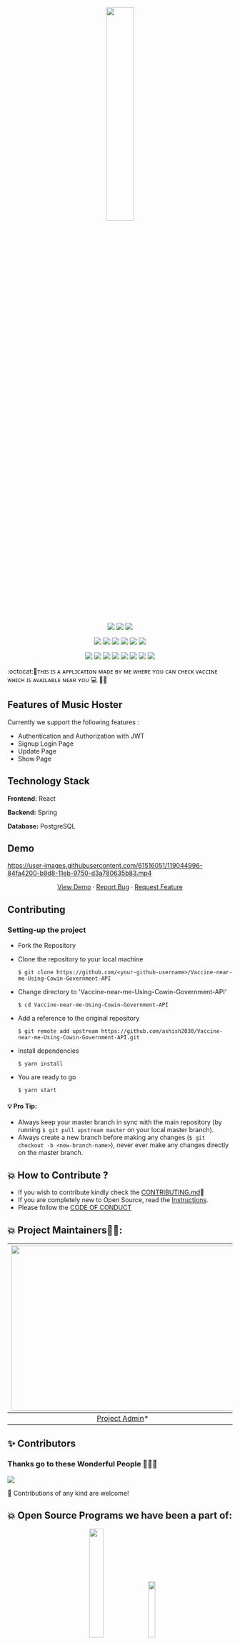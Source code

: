 
<p align="center">
    <a href="https://iread.ga">
        <img src="https://user-images.githubusercontent.com/61516051/125580030-e7dcf43f-b387-4bf4-8e88-980ab54ad0de.png" width="35%">
    </a>
</p>

<div align="center">
    
<a href="https://github.com/ashish2030/Vaccine-near-me-Using-Cowin-Government-API"><img src="https://badges.frapsoft.com/os/v1/open-source.svg?v=103"></a>
<a href="https://github.com/ashish2030/Vaccine-near-me-Using-Cowin-Government-API"><img src="https://img.shields.io/badge/Built%20by-developers%20%3C%2F%3E-0059b3"></a>
<a href="https://reactjs.org/docs/"><img src="https://img.shields.io/badge/Made%20with-ReactJS-brightgreen.svg"></a><br>
    
<a href="https://github.com/ashish2030/Vaccine-near-me-Using-Cowin-Government-API"><img src="https://img.shields.io/static/v1.svg?label=Contributions&message=Welcome&color=yellow"></a>
<a href="https://github.com/vigneshshettyin/"><img src="https://img.shields.io/badge/Maintained%3F-yes-brightgreen.svg?v=103"></a>
<a href="https://github.com/ashish2030/Vaccine-near-me-Using-Cowin-Government-API"><img src="https://img.shields.io/github/repo-size/ashish2030/Vaccine-near-me-Using-Cowin-Government-API.svg?label=Repo%20size&style=flat"></a>
<a href="https://github.com/ashish2030/Vaccine-near-me-Using-Cowin-Government-API"><img src="https://img.shields.io/tokei/lines/github/ashish2030/Vaccine-near-me-Using-Cowin-Government-API?color=yellow&label=Lines%20of%20Code"></a>
<a href="https://github.com/ashish2030/Vaccine-near-me-Using-Cowin-Government-API/blob/main/LICENSE"><img src="https://img.shields.io/badge/license-MPL_2.0-brightgreen.svg?v=103"></a>
<a href="https://github.com/ashish2030/Vaccine-near-me-Using-Cowin-Government-API/watchers"><img src="https://img.shields.io/github/watchers/ashish2030/Vaccine-near-me-Using-Cowin-Government-API"></a>
  
<a href="https://github.com/ashish2030/Vaccine-near-me-Using-Cowin-Government-API/graphs/contributors"><img src="https://img.shields.io/github/contributors/ashish2030/Vaccine-near-me-Using-Cowin-Government-API?color=brightgreen"></a>
<a href="https://github.com/ashish2030/Vaccine-near-me-Using-Cowin-Government-API/stargazers"><img src="https://img.shields.io/github/stars/ashish2030/Vaccine-near-me-Using-Cowin-Government-API?color=0059b3"></a>
<a href="https://github.com/ashish2030/Vaccine-near-me-Using-Cowin-Government-API/network/members"><img src="https://img.shields.io/github/forks/ashish2030/Vaccine-near-me-Using-Cowin-Government-API?color=yellow"></a>
<a href="https://github.com/ashish2030/Vaccine-near-me-Using-Cowin-Government-API/issues"><img src="https://img.shields.io/github/issues/ashish2030/Vaccine-near-me-Using-Cowin-Government-API?color=brightgreen"></a>
<a href="https://github.com/ashish2030/Vaccine-near-me-Using-Cowin-Government-API/issues?q=is%3Aissue+is%3Aclosed"><img src="https://img.shields.io/github/issues-closed-raw/ashish2030/Vaccine-near-me-Using-Cowin-Government-API?color=0059b3"></a>
<a href="https://github.com/ashish2030/Vaccine-near-me-Using-Cowin-Government-API/pulls"><img src="https://img.shields.io/github/issues-pr/ashish2030/Vaccine-near-me-Using-Cowin-Government-API?color=yellow"></a>
	<a href="https://github.com/ashish2030/Vaccine-near-me-Using-Cowin-Government-API/commits/master"><img src="https://img.shields.io/github/last-commit/ashish2030/Vaccine-near-me-Using-Cowin-Government-API"></a> 
<a href="https://github.com/ashish2030/Vaccine-near-me-Using-Cowin-Government-API/pulls?q=is%3Apr+is%3Aclosed"><img src="https://img.shields.io/github/issues-pr-closed-raw/ashish2030/Vaccine-near-me-Using-Cowin-Government-API?color=brightgreen"></a> 
</div>
:octocat:🌟ᴛʜɪꜱ ɪꜱ ᴀ ᴀᴘᴘʟɪᴄᴀᴛɪᴏɴ ᴍᴀᴅᴇ ʙʏ ᴍᴇ ᴡʜᴇʀᴇ ʏᴏᴜ ᴄᴀɴ ᴄʜᴇᴄᴋ ᴠᴀᴄᴄɪɴᴇ ᴡʜɪᴄʜ ɪꜱ ᴀᴠᴀɪʟᴀʙʟᴇ ɴᴇᴀʀ ʏᴏᴜ 💻 🎯🚀 


## Features of Music Hoster 
 Currently we support the following features :
* Authentication and Authorization with JWT 
* Signup Login Page
* Update Page
* Show Page

## Technology Stack

**Frontend:** React 

**Backend:** Spring 

**Database:** PostgreSQL  



## Demo

https://user-images.githubusercontent.com/61516051/119044996-84fa4200-b9d8-11eb-9750-d3a780635b83.mp4

<p align="center">
    <a href="https://image-hoster-ashish.herokuapp.com/" target="blank">View Demo</a>
    ·
    <a href="https://github.com/ashish2030/Vaccine-near-me-Using-Cowin-Government-API/issues/new/choose">Report Bug</a>
    ·
    <a href="https://github.com/ashish2030/Vaccine-near-me-Using-Cowin-Government-API/issues/new/choose">Request Feature</a>
</p>



## Contributing

### Setting-up the project

  * Fork the Repository
  * Clone the repository to your local machine
   
    `$ git clone https://github.com/<your-github-username>/Vaccine-near-me-Using-Cowin-Government-API`
  * Change directory to 'Vaccine-near-me-Using-Cowin-Government-API'
  
    `$ cd Vaccine-near-me-Using-Cowin-Government-API`
  * Add a reference to the original repository
    
    `$ git remote add upstream https://github.com/ashish2030/Vaccine-near-me-Using-Cowin-Government-API.git`
  * Install dependencies
  
    `$ yarn install`
  * You are ready to go
  
    `$ yarn start`
  
#### 💡️ **Pro Tip:** 
  * Always keep your master branch in sync with the main repository (by running `$ git pull upstream master` on your local master branch). 
  * Always create a new branch before making any changes (`$ git checkout -b <new-branch-name>`), never ever make any changes directly on the master branch.

 


## 💥 How to Contribute ?
- If you wish to contribute kindly check the [CONTRIBUTING.md](https://github.com/ashish2030/Vaccine-near-me-Using-Cowin-Government-API/blob/master/CONTRIBUTING.md)🤝
- If you are completely new to Open Source, read the [Instructions](https://github.com/ashish2030/Vaccine-near-me-Using-Cowin-Government-API/blob/master/INSTRUCTIONS.md).
- Please follow the [CODE OF CONDUCT](https://github.com/ashish2030/Vaccine-near-me-Using-Cowin-Government-API/blob/master/CODE_Of_CONDUCT.md)

## 💥 Project Maintainers👨🏫:

| <img src = "https://github.com/Ashish2030/E-Commerce-Website-Using-NodeJS/blob/master/public/css/Assets/a.jpg" width = 500 height = 370> | <img src = "https://user-images.githubusercontent.com/61516051/125223627-b6f99780-e2e9-11eb-85e5-f6be4794e268.png" width = 500 height = 370> 
| :------------------------------------------------------------------------------------------: | :------------------------------------------------------------------------------------------: 
|                    [Project Admin](https://github.com/Ashish2030)\*                   |     [Mentor](https://github.com/MukulKolpe)\*     |


## ✨ Contributors
### Thanks go to these Wonderful People 👨🏻‍💻
<a href="https://github.com/ashish2030/Vaccine-near-me-Using-Cowin-Government-API/graphs/contributors">
  <img src="https://contrib.rocks/image?repo=ashish2030/Vaccine-near-me-Using-Cowin-Government-API" />
</a>

🚀 Contributions of any kind are welcome!



</a>

## 💥 Open Source Programs we have been a part of:
<p align="center">
<a href="https://letsgrowmore.in/soc/"><img src="https://github.com/Ashish2030/E-Commerce-Website-Using-NodeJS/blob/master/public/css/Assets/lgmsoc.png" width="25%"></a>&nbsp;&nbsp;&nbsp;
<a href="https://letsgrowmore.in/soc/"><img src="https://github.com/Ashish2030/E-Commerce-Website-Using-NodeJS/blob/master/public/css/Assets/output-onlinepngtools.png" width="18%"></a>
	
</p>
